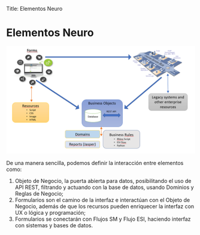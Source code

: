 Title: Elementos Neuro

# Elementos Neuro

![Neuro Elements][1]

De una manera sencilla, podemos definir la interacción entre elementos como:

1. Objeto de Negocio, la puerta abierta para datos, posibilitando el uso de API REST, filtrando y actuando con la base de datos, usando Dominios y Reglas de Negocio;
2. Formularios son el camino de la interfaz e interactúan con el Objeto de Negocio, además de que los recursos pueden enriquecer la interfaz con UX o lógica y programación;
3. Formularios se conectarán con Flujos SM y Flujo ESI, haciendo interfaz con sistemas y bases de datos.

[1]:images/neuro-elements.png
